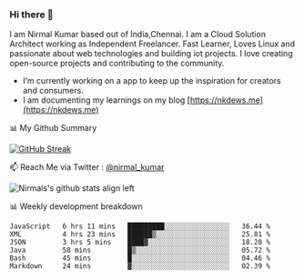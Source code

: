 ### Hi there 👋

 I am Nirmal Kumar based out of India,Chennai. I am a Cloud Solution Architect working as Independent Freelancer. Fast Learner, Loves Linux and passionate about web technologies and building iot projects. I love creating open-source projects and contributing to the community.

- I’m currently working on a app to keep up the inspiration for creators and consumers.
- I am documenting my learnings on my blog [https://nkdews.me](https://nkdews.me)


📊 My Github Summary

[![GitHub Streak](https://github-readme-streak-stats.herokuapp.com?user=nk-gears&theme=dark&hide_border=true&date_format=M%20j%5B%2C%20Y%5D)](https://git.io/streak-stats)


📫 Reach Me via  Twitter : [@nirmal_kumar](https://twitter.com/nirmal_kumar)

![Nirmals's github stats align left](https://github-readme-stats.vercel.app/api?username=nk-gears&show_icons=true)


📊 Weekly development breakdown

<!--START_SECTION:waka-->

```text
JavaScript   6 hrs 11 mins   █████████░░░░░░░░░░░░░░░░   36.44 %
XML          4 hrs 23 mins   ██████▒░░░░░░░░░░░░░░░░░░   25.81 %
JSON         3 hrs 5 mins    ████▓░░░░░░░░░░░░░░░░░░░░   18.20 %
Java         58 mins         █▒░░░░░░░░░░░░░░░░░░░░░░░   05.72 %
Bash         45 mins         █░░░░░░░░░░░░░░░░░░░░░░░░   04.46 %
Markdown     24 mins         ▓░░░░░░░░░░░░░░░░░░░░░░░░   02.39 %
```

<!--END_SECTION:waka-->


